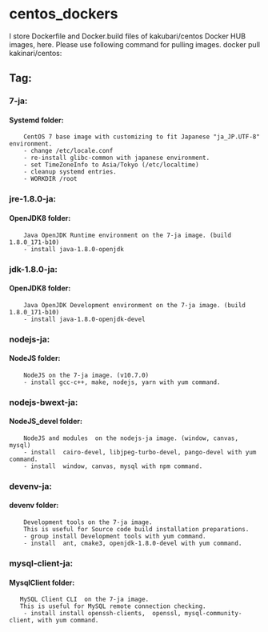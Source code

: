 # centos_dockers

I store Dockerfile and Docker.build files of kakubari/centos Docker HUB images, here.
Please use following command for pulling images.
  docker pull kakinari/centos:<tagName>

## Tag:
###    7-ja: 
####   Systemd folder:
        CentOS 7 base image with customizing to fit Japanese "ja_JP.UTF-8" environment.
        - change /etc/locale.conf
        - re-install glibc-common with japanese environment.
        - set TimeZoneInfo to Asia/Tokyo (/etc/localtime)
        - cleanup systemd entries.
        - WORKDIR /root

###    jre-1.8.0-ja:
####   OpenJDK8 folder:
        Java OpenJDK Runtime environment on the 7-ja image. (build 1.8.0_171-b10)
        - install java-1.8.0-openjdk

###    jdk-1.8.0-ja:
####   OpenJDK8 folder:
        Java OpenJDK Development environment on the 7-ja image. (build 1.8.0_171-b10)
        - install java-1.8.0-openjdk-devel

###    nodejs-ja:
####   NodeJS folder:
        NodeJS on the 7-ja image. (v10.7.0)
        - install gcc-c++, make, nodejs, yarn with yum command.

###    nodejs-bwext-ja:
####   NodeJS_devel folder:
        NodeJS and modules  on the nodejs-ja image. (window, canvas, mysql)
        - install  cairo-devel, libjpeg-turbo-devel, pango-devel with yum command.
        - install  window, canvas, mysql with npm command.

###    devenv-ja:
####   devenv folder:
        Development tools on the 7-ja image.
        This is useful for Source code build installation preparations.
        - group install Development tools with yum command.
        - install  ant, cmake3, openjdk-1.8.0-devel with yum command.

###     mysql-client-ja:
####   MysqlClient folder:
       MySQL Client CLI  on the 7-ja image. 
       This is useful for MySQL remote connection checking.
        - install install openssh-clients,  openssl, mysql-community-client, with yum command.
